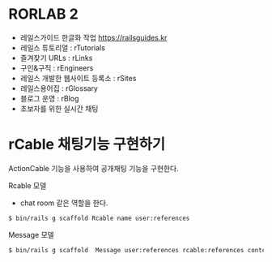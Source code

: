 # RORLAB 2

- 레일스가이드 한글화 작업 https://railsguides.kr
- 레일스 튜토리얼 : rTutorials
- 즐겨찾기 URLs : rLinks
- 구인&구직 : rEngineers
- 레일스 개발한 웹사이트 등록소 : rSites
- 레일스용어집 : rGlossary
- 블로그 운영 : rBlog
- 초보자를 위한 실시간 채팅

# rCable 채팅기능 구현하기

ActionCable 기능을 사용하여 공개채팅 기능을 구현한다.

Rcable 모델

- chat room 같은 역할을 한다.

```bash
$ bin/rails g scaffold Rcable name user:references
```

Message 모델

```bash
$ bin/rails g scaffold  Message user:references rcable:references content:text
```
